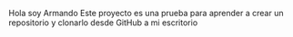Hola soy Armando
Este proyecto es una prueba para aprender a crear un repositorio y clonarlo desde GitHub a mi escritorio

